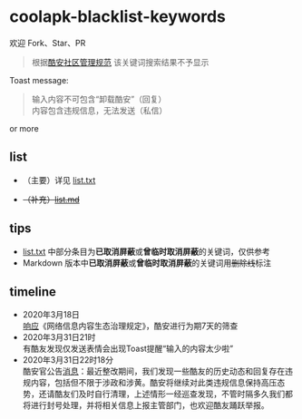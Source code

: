 # coolapk-blacklist-keywords
欢迎 Fork、Star、PR

> 根据[酷安社区管理规范](https://github.com/Coolapk-Fan/communitySpecification) 该关键词搜索结果不予显示

Toast message: 

> 输入内容不可包含“卸载酷安”（回复）<br>
 内容包含违规信息，无法发送（私信）


 or more
## list
-  （主要）详见 [list.txt](https://github.com/Coolapk-Fan/coolapk-blacklist-keywords/blob/master/list.txt)

-  ~~（补充）[list.md](https://github.com/Coolapk-Fan/coolapk-blacklist-keywords/blob/master/list.txt)~~
## tips
-  [list.txt](https://github.com/Coolapk-Fan/coolapk-blacklist-keywords/blob/master/list.txt) 中部分条目为**已取消屏蔽**或**曾临时取消屏蔽**的关键词，仅供参考
-  Markdown 版本中**已取消屏蔽**或**曾临时取消屏蔽**的关键词用~~删除线~~标注

## timeline
- 2020年3月18日 <br>[响应](https://www.coolapk.com/feed/17375619)《网络信息内容生态治理规定》，酷安进行为期7天的筛查
- 2020年3月31日21时 <br>有酷友发现仅发送表情会出现Toast提醒“输入的内容太少啦”
- 2020年3月31日22时18分 <br>酷安官公告[消息](https://www.coolapk.com/feed/17734430)：最近整改期间，我们发现一些酷友的历史动态和回复存在违规内容，包括但不限于涉政和涉黄。酷安将继续对此类违规信息保持高压态势，还请酷友们及时自行清理，上述情形一经巡查发现，不管时隔多久我们都将进行封号处理，并将相关信息上报主管部门，也欢迎酷友踊跃举报。 
